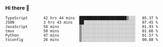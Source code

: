 ### Hi there 👋

<!--START_SECTION:waka-->

```text
TypeScript       42 hrs 44 mins  █████████████████████▒░░░   85.37 %
JSON             3 hrs 43 mins   ██░░░░░░░░░░░░░░░░░░░░░░░   07.45 %
JavaScript       58 mins         ▒░░░░░░░░░░░░░░░░░░░░░░░░   01.93 %
tmux             50 mins         ▒░░░░░░░░░░░░░░░░░░░░░░░░   01.66 %
Python           47 mins         ▒░░░░░░░░░░░░░░░░░░░░░░░░   01.57 %
tsconfig         26 mins         ▒░░░░░░░░░░░░░░░░░░░░░░░░   00.88 %
```

<!--END_SECTION:waka-->

<!--
**arlenxuzj/arlenxuzj** is a ✨ _special_ ✨ repository because its `README.md` (this file) appears on your GitHub profile.

Here are some ideas to get you started:

- 🔭 I’m currently working on ...
- 🌱 I’m currently learning ...
- 👯 I’m looking to collaborate on ...
- 🤔 I’m looking for help with ...
- 💬 Ask me about ...
- 📫 How to reach me: ...
- 😄 Pronouns: ...
- ⚡ Fun fact: ...
-->
